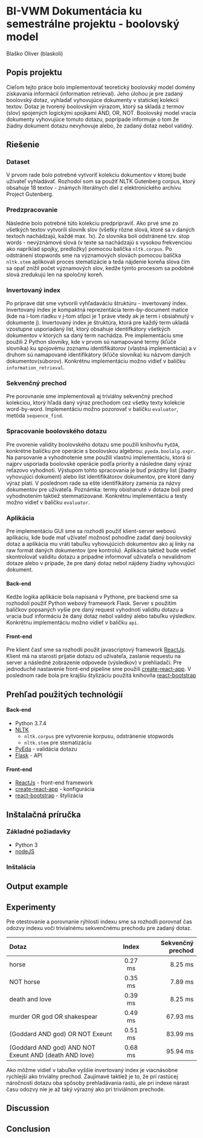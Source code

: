 # BI-VWM Dokumentácia ku semestrálne projektu - boolovský model
Blaško Oliver (blaskoli)

## Popis projektu
Cieľom tejto práce bolo implementovať teoretický boolovský model domény získavania informácií  (information retrieval). Jeho úlohou je pre zadaný boolovský dotaz, vyhladať vyhovujúce dokumenty v statickej kolekcii textov. Dotaz je tvorený boolovským výrazom, ktorý sa skladá z termov (slov) spojených logickými spojkami AND, OR, NOT. Boolovský model vracia dokumenty vyhovujúce tomuto dotazu, poprípade informuje o tom že žiadny dokument dotazu nevyhovuje alebo, že zadaný dotaz nebol validný.

## Riešenie
### Dataset
V prvom rade bolo potrebné vytvoriť kolekciu dokumentov v ktorej bude užívateľ vyhladávať. Rozhodol som sa použiť NLTK Gutenberg corpus, ktorý obsahuje 18 textov - známych literálnych diel z elektronického archívu Project Gutenberg.

### Predzpracovanie
Následne bolo potrebné túto kolekciu predpripraviť. Ako prvé sme zo všetkých textov vytvorili slovník slov (všetky rôzne slová, ktoré sa v daných textoch nachádzajú, každé max. 1x). Zo slovníka boli odstránené tzv. stop words - nevýznámové slová (v texte sa nachádzajú s vysokou frekvenciou ako napríklad spojky, predložky) pomocou balíčka `nltk.corpus`. Po odstránení stopwords sme na významových slovách pomocou balíčka `nltk.stem` aplikovali proces stematizácie a teda nájdenie koreňa slova čím sa opať znížil počet významových slov, kedže týmto procesom sa podobné slová zredukujú len na spoločný koreň.

### Invertovaný index
Po príprave dát sme vytvorili vyhľadaváciu štruktúru - invertovaný index. Invertovaný index je kompaktná reprezentácia term-by-document matice (kde na i-tom riadku v j-tom stĺpci je 1 práve vtedy ak je term i obsiahnutý v dokumente j). Invertovaný index je štruktúra, ktorá pre každý term ukladá vzostupne usporiadaný list, ktorý obsahuje identifkátory všetkých dokumentov v ktorých sa daný term nachádza. Pre implementáciu sme použili 2 Python slovníky, kde v prvom sú namapované termy (kľúče slovníka) ku spojovému zoznamu identifikátorov (vlastná implementácia) a v druhom sú namapované identifikátory (kľúče slovníka) ku názvom daných dokumentov(súborov). Konkrétnu implementáciu možno vidieť v balíčku `information_retrieval`.

### Sekvenčný prechod
Pre porovnanie sme implementovali aj triviálny sekvenčný prechod kolekciou, ktorý hľadá daný výraz prechodom cez všetky texty kolekcie word-by-word. Implementáciu možno pozorovať v balíčku `evaluator`, metóda `sequence_find`.

### Spracovanie boolovského dotazu
Pre ovorenie validity boolovského dotazu sme použili knihovňu `PyEDA`,  konkrétne balíčku pre operácie s boolovskou algebrou: `pyeda.boolalg.expr`. Na parsovanie a vyhodnotenie sme použili vlastnú implementáciu, ktorá si najprv usporiada boolovské operácie podľa priority a následne daný výraz reťazovo vyhodnotí. Výstupom tohto spracovania je buď prázdny list (žiadny vyhovujúci dokument) alebo list identifikátorov dokumentov, pre ktoré daný výraz platí. V poslednom rade sa ešte identifikátory zamenia za názvy dokumentov pre užívateľa. Poznámka: termy obishanuté v dotaze boli pred vyhodnotením taktiež stemmatizované. Konkrétnu implementáciu a testy možno vidieť v balíčku `evaluator`.

### Aplikácia
Pre implementáciu GUI sme sa rozhodli použiť klient-server webovú aplikáciu, kde bude mať užívateľ možnosť pohodlne zadať daný boolovský dotaz a aplikácia mu vráti tabuľku vyhovujúcich dokumentov ako aj linky na raw formát daných dokumentov (pre kontrolu). Aplikácia taktiež bude vedieť skontrolovať validitu dotazu a prípadne informovať užívateľa o nevalidnom dotaze alebo v prípade, že pre daný dotaz nebol nájdeny žiadny vyhovujúci dokument.

#### Back-end 
Kedže logika aplikácie bola napísaná v Pythone, pre backend sme sa rozhodoli použiť Python webový framework Flask. Server s použitím balíčkov popsaných vyšie pre daný request vyhodnotí validitu dotazu a vracia buď informáciu že daný dotaz nebol validný alebo tabuľku výsledkov. Konkrétnu implementáciu možno vidieť v balíčku `api`.

#### Front-end
Pre klient časť sme sa rozhodli použit javascriptový framework [ReactJs](https://reactjs.org/). Klient má na starosti prijatie dotazu od uživateľa, zaslanie requestu na server a následné zobrazenie odpovede (výsledkov) v prehliadači. Pre jednoduché nastavenie front-end pipeline sme použili [create-react-app](https://github.com/facebook/create-react-app). V poslednom rade bola pre krajšiu štylizáciu použitá knihovňa [react-bootstrap]([react-bootstrap](https://react-bootstrap.github.io/))




## Prehľad použitých technológií
#### Back-end 
- Python 3.7.4
- [NLTK](https://www.nltk.org/)
  - `nltk.corpus` pre vytvorenie korpusu, odstránenie stopwords
  - `nltk.stem` pre stematizáciu
- [PyEda](https://pypi.org/project/pyeda/) - validácia dotazu
- [Flask](https://flask.palletsprojects.com/en/2.0.x/) - API

#### Front-end
- [ReactJs](https://reactjs.org/) - front-end framework
- [create-react-app](https://github.com/facebook/create-react-app) - konfigurácia 
- [react-bootstrap]([react-bootstrap](https://react-bootstrap.github.io/)) - štylizácia

## Inštalačná príručka
### Základné požiadavky
- Python 3
- [nodeJS](https://nodejs.org/en/)

### Inštalácia

## Output example

## Experimenty
Pre otestovanie a porovnanie rýhlosti indexu sme sa rozhodli porovnať čas odozvy indexu voči trivialnému sekvenčnému prechodu pre zadaný dotaz. 

| Dotaz      | Index | Sekvenčný prechod     |
| :---        |    :----:   |          ---: |
| horse     | 0.27 ms     | 8.25 ms   |
| NOT horse   | 0.35 ms       | 7.89 ms      |
| death and love  | 0.39 ms       | 8.25 ms      |
| murder OR god OR shakespear   | 0.49 ms       | 67.93 ms      |
| (Goddard AND god) OR NOT Exeunt  | 0.51 ms       | 83.99 ms      |
| (Goddard AND god) AND NOT Exeunt AND (death AND love)   | 0.68 ms       | 95.94 ms      |

Ako môžme vidieť v tabuľke vyššie invertovaný index je viacnásobne rychlejší ako triviálny prechod. Zaujimavé taktiež je to, že pri rastúcej náročnosti dotazu oba spôsoby prehladávania rastú, ale pri indexe nárast času odozvy nie je až taký výrazný ako pri triviálnom prechode.
## Discussion

## Conclusion

